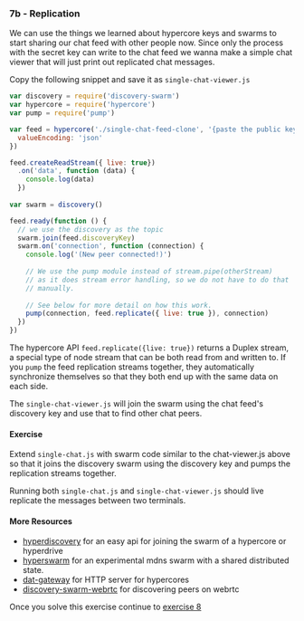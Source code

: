 ### 7b - Replication

We can use the things we learned about hypercore keys and swarms to start sharing our chat feed with other people now. Since only the process with the secret key can write to the chat feed we wanna make a simple chat viewer that will just print out replicated chat messages.

Copy the following snippet and save it as `single-chat-viewer.js`

```js
var discovery = require('discovery-swarm')
var hypercore = require('hypercore')
var pump = require('pump')

var feed = hypercore('./single-chat-feed-clone', '{paste the public key from the prev exercise}', {
  valueEncoding: 'json'
})

feed.createReadStream({ live: true})
  .on('data', function (data) {
    console.log(data)
  })
 
var swarm = discovery()

feed.ready(function () {
  // we use the discovery as the topic
  swarm.join(feed.discoveryKey)
  swarm.on('connection', function (connection) {
    console.log('(New peer connected!)')
    
    // We use the pump module instead of stream.pipe(otherStream)
    // as it does stream error handling, so we do not have to do that
    // manually.
    
    // See below for more detail on how this work.
    pump(connection, feed.replicate({ live: true }), connection)
  })
})
```

The hypercore API `feed.replicate({live: true})` returns a Duplex stream, a special type of node stream that can be both read from and written to. If you `pump` the feed replication streams together, they automatically synchronize themselves so that they both end up with the same data on each side.

The `single-chat-viewer.js` will join the swarm using the chat feed's discovery key
and use that to find other chat peers.

#### Exercise

Extend `single-chat.js` with swarm code similar to the chat-viewer.js above so that it joins the discovery swarm using the discovery key and pumps the replication streams together.

Running both `single-chat.js` and `single-chat-viewer.js` should live replicate the messages between two terminals.

#### More Resources

* [hyperdiscovery](https://github.com/karissa/hyperdiscovery) for an easy api for joining the swarm of a hypercore or hyperdrive
* [hyperswarm](https://github.com/mafintosh/hyperswarm) for an experimental mdns swarm with a shared distributed state.
* [dat-gateway](https://github.com/pfrazee/dat-gateway) for HTTP server for hypercores 
* [discovery-swarm-webrtc](https://github.com/geut/discovery-swarm-webrtc) for discovering peers on webrtc

Once you solve this exercise continue to [exercise 8](08.html)
